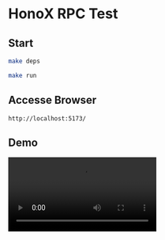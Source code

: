 # HonoX RPC Test

## Start
```sh
make deps
```

```sh
make run
```

## Accesse Browser
```
http://localhost:5173/
```

## Demo
<video controls>
  <source src="./mov/demo.mov" type="video/quicktime">
</video>